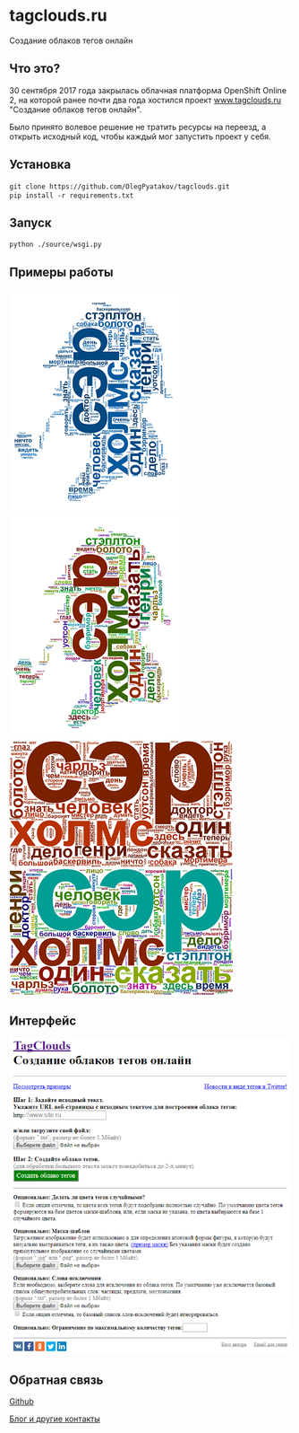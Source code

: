 # tagclouds.ru
Создание облаков тегов онлайн

## Что это?

30 сентября 2017 года закрылась облачная платформа OpenShift Online 2, на которой ранее почти два года хостился проект www.tagclouds.ru "Создание облаков тегов онлайн".

Было принято волевое решение не тратить ресурсы на переезд, а открыть исходный код, чтобы каждый мог запустить проект у себя.

## Установка

    git clone https://github.com/OlegPyatakov/tagclouds.git
    pip install -r requirements.txt
    
## Запуск  

    python ./source/wsgi.py
    
## Примеры работы

![](/source/app/static/example%20single%20color%20unmasked.png?raw=true)
![](/source/app/static/example%20random%20color%20masked.png?raw=true)
![](/source/app/static/example%20single%20color.png?raw=true)
![](/source/app/static/example%20random%20color.png?raw=true)


## Интерфейс

![](/screenshots/tagclouds.ru.png?raw=true)

## Обратная связь

[Github](https://github.com/OlegPyatakov)

[Блог и другие контакты](https://pyatakov.com)
